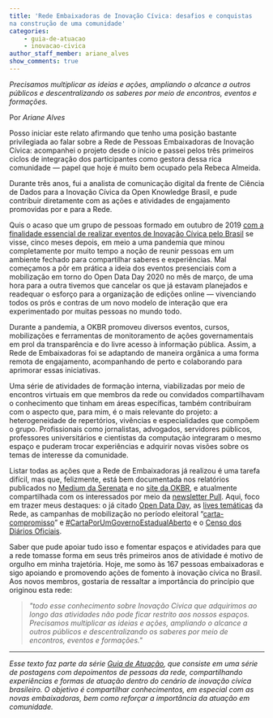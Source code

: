 ```yaml
---
title: 'Rede Embaixadoras de Inovação Cívica: desafios e conquistas 
na construção de uma comunidade'
categories: 
    - guia-de-atuacao
    - inovacao-civica
author_staff_member: ariane_alves
show_comments: true
---
```

*Precisamos multiplicar as ideias e ações, ampliando o alcance a outros públicos e descentralizando os saberes por meio de encontros, eventos e formações.*

Por *Ariane Alves*

Posso iniciar este relato afirmando que tenho uma posição bastante privilegiada ao falar sobre a Rede de Pessoas Embaixadoras de Inovação Cívica: acompanhei o projeto desde o início e passei pelos três primeiros ciclos de integração dos participantes como gestora dessa rica comunidade — papel que hoje é muito bem ocupado pela Rebeca Almeida. 

Durante três anos, fui a analista de comunicação digital da frente de Ciência de Dados para a Inovação Cívica da Open Knowledge Brasil, e pude contribuir diretamente com as ações e atividades de engajamento promovidas por e para a Rede. 

Quis o acaso que um grupo de pessoas formado em outubro de 2019 [com a finalidade essencial de realizar eventos de Inovação Cívica pelo Brasil](https://medium.com/serenata/relat%C3%B3rio-mensal-da-opera%C3%A7%C3%A3o-serenata-de-amor-030-2da0707b32c6) se visse, cinco meses depois, em meio a uma pandemia que minou completamente por muito tempo a noção de reunir pessoas em um ambiente fechado para compartilhar saberes e experiências. Mal começamos a pôr em prática a ideia dos eventos presenciais com a mobilização em torno do Open Data Day 2020 no mês de março, de uma hora para a outra tivemos que cancelar os que já estavam planejados e readequar o esforço para a organização de edições online — vivenciando todos os prós e contras de um novo modelo de interação que era experimentado por muitas pessoas no mundo todo. 

Durante a pandemia, a OKBR promoveu diversos eventos, cursos, mobilizações e ferramentas de monitoramento de ações governamentais em prol da transparência e do livre acesso à informação pública. Assim, a Rede de Embaixadoras foi se adaptando de maneira orgânica a uma forma remota de engajamento, acompanhando de perto e colaborando para aprimorar essas iniciativas. 

Uma série de atividades de formação interna, viabilizadas por meio de encontros virtuais em que membros da rede ou convidados compartilhavam o conhecimento que tinham em áreas específicas, também contribuíram com o aspecto que, para mim, é o mais relevante do projeto: a heterogeneidade de repertórios, vivências e especialidades que compõem o grupo. Profissionais como jornalistas, advogados, servidores públicos, professores universitários e cientistas da computação integraram o mesmo espaço e puderam trocar experiências e adquirir novas visões sobre os temas de interesse da comunidade.

Listar todas as ações que a Rede de Embaixadoras já realizou é uma tarefa difícil, mas que, felizmente, está bem documentada nos relatórios publicados no [Medium da Serenata](https://medium.com/serenata/archive/2020) e no [site da OKBR](https://www.ok.org.br/?s=relat%C3%B3rio+serenata), e atualmente compartilhada com os interessados por meio da [newsletter Pull](https://ok.org.br/noticia/okbr-lanca-a-pull-a-newsletter-do-eixo-inovacao-civica/). Aqui, foco em trazer meus destaques: o já citado [Open Data Day](https://ok.org.br/?s=open+data+day), as [lives temáticas](https://www.youtube.com/playlist?list=PLRwMsMitFb1VX8NGHZDDwkKCSzSu07OTN) da Rede, as campanhas de mobilização no período eleitoral “[carta-compromisso](https://embaixadoras.ok.org.br/civic%20tech/transpar%C3%AAncia/dados%20abertos/elei%C3%A7%C3%B5es/2021/01/12/pessoas-eleitas-assinaram-carta/)” e [#CartaPorUmGovernoEstadualAberto](https://embaixadoras.ok.org.br/civic_tech/transpar%C3%AAncia/dados%20abertos/elei%C3%A7%C3%B5es/2022/08/18/carta-governo-estadual-aberto-compartilhe-e-faca-parte-desta-corrente/) e o [Censo dos Diários Oficiais](https://ok.org.br/noticia/o-censo-dos-diarios-oficiais-ja-comecou-saiba-mais-sobre-como-o-levantamento-esta-sendo-planejado/).

Saber que pude apoiar tudo isso e fomentar espaços e atividades para que a rede tomasse forma em seus três primeiros anos de atividade é motivo de orgulho em minha trajetória. Hoje, me somo às 167 pessoas embaixadoras e sigo apoiando e promovendo ações de fomento à inovação cívica no Brasil. Aos novos membros, gostaria de ressaltar a importância do princípio que originou esta rede: 

>*"todo esse conhecimento sobre Inovação Cívica que adquirimos ao longo das atividades não pode ficar restrito aos nossos espaços. Precisamos multiplicar as ideias e ações, ampliando o alcance a outros públicos e descentralizando os saberes por meio de encontros, eventos e formações."*


---

*Esse texto faz parte da série [Guia de Atuação](https://embaixadoras.ok.org.br/guia%20de%20lideran%C3%A7as/inova%C3%A7%C3%A3o%20c%C3%ADvica/2023/08/07/abertura-guia-liderancas/), que consiste em uma série de postagens com depoimentos de pessoas da rede, compartilhando experiências e formas de atuação dentro do cenário de inovação cívica brasileiro. O objetivo é compartilhar conhecimentos, em especial com as novas embaixadoras, bem como reforçar a importância da atuação em comunidade.*